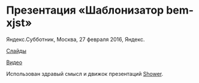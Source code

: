 # Презентация «Шаблонизатор bem-xjst»

Яндекс.Субботник, Москва, 27 февраля 2016, Яндекс.

[Слайды](http://miripiruni.github.io/bem-xjst-subbotnik/)

[Видео](https://events.yandex.ru/lib/talks/3350/)

Использован здравый смысл и движок презентаций [Shower](http://shwr.me).
